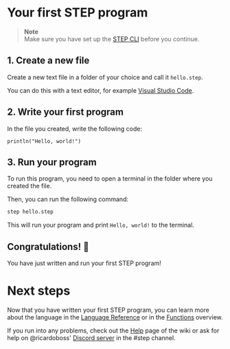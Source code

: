# Your first STEP program

> **Note**  
> Make sure you have set up the [STEP CLI](./Command-Line-Interface) before you continue.

## 1. Create a new file

Create a new text file in a folder of your choice and call it `hello.step`.

You can do this with a text editor, for example [Visual Studio Code](https://code.visualstudio.com/).

## 2. Write your first program

In the file you created, write the following code:

```step
println("Hello, world!")
```

## 3. Run your program

To run this program, you need to open a terminal in the folder where you created the file.

Then, you can run the following command:

```bash
step hello.step
```

This will run your program and print `Hello, world!` to the terminal.

## Congratulations! 🎉

You have just written and run your first STEP program!

# Next steps

Now that you have written your first STEP program, you can learn more about the language in the
[Language Reference](./Language-Reference) or in the [Functions](./Functions) overview.

If you run into any problems, check out the [Help](./Help) page of the wiki or ask for help on @ricardoboss'
[Discord server](https://discord.gg/ySpmcdCqFN) in the #step channel.
